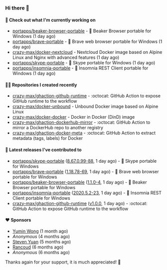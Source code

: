 ### Hi there 👋

#### 👷 Check out what I'm currently working on

- [portapps/beaker-browser-portable](https://github.com/portapps/beaker-browser-portable) - 🚀 Beaker Browser portable for Windows (1 day ago)
- [portapps/brave-portable](https://github.com/portapps/brave-portable) - 🚀 Brave web browser portable for Windows (1 day ago)
- [crazy-max/docker-nextcloud](https://github.com/crazy-max/docker-nextcloud) - Nextcloud Docker image based on Alpine Linux and Nginx with advanced features (1 day ago)
- [portapps/skype-portable](https://github.com/portapps/skype-portable) - 🚀 Skype portable for Windows  (1 day ago)
- [portapps/insomnia-portable](https://github.com/portapps/insomnia-portable) - 🚀 Insomnia REST Client portable for Windows (1 day ago)

#### 👨‍💻 Repositories I created recently

- [crazy-max/ghaction-github-runtime](https://github.com/crazy-max/ghaction-github-runtime) - :octocat: GitHub Action to expose GitHub runtime to the workflow
- [crazy-max/docker-unbound](https://github.com/crazy-max/docker-unbound) - Unbound Docker image based on Alpine Linux
- [crazy-max/docker-docker](https://github.com/crazy-max/docker-docker) - Docker in Docker (DinD) image
- [crazy-max/ghaction-dockerhub-mirror](https://github.com/crazy-max/ghaction-dockerhub-mirror) - :octocat: GitHub Action to mirror a DockerHub repo to another registry
- [crazy-max/ghaction-docker-meta](https://github.com/crazy-max/ghaction-docker-meta) - :octocat: GitHub Action to extract metadata (tags, labels) for Docker

#### 🚀 Latest releases I've contributed to

- [portapps/skype-portable](https://github.com/portapps/skype-portable) ([8.67.0.99-88](https://github.com/portapps/skype-portable/releases/tag/8.67.0.99-88), 1 day ago) - 🚀 Skype portable for Windows 
- [portapps/brave-portable](https://github.com/portapps/brave-portable) ([1.18.78-69](https://github.com/portapps/brave-portable/releases/tag/1.18.78-69), 1 day ago) - 🚀 Brave web browser portable for Windows
- [portapps/beaker-browser-portable](https://github.com/portapps/beaker-browser-portable) ([1.1.0-4](https://github.com/portapps/beaker-browser-portable/releases/tag/1.1.0-4), 1 day ago) - 🚀 Beaker Browser portable for Windows
- [portapps/insomnia-portable](https://github.com/portapps/insomnia-portable) ([2020.5.2-23](https://github.com/portapps/insomnia-portable/releases/tag/2020.5.2-23), 1 day ago) - 🚀 Insomnia REST Client portable for Windows
- [crazy-max/ghaction-github-runtime](https://github.com/crazy-max/ghaction-github-runtime) ([v1.0.0](https://github.com/crazy-max/ghaction-github-runtime/releases/tag/v1.0.0), 1 day ago) - :octocat: GitHub Action to expose GitHub runtime to the workflow

#### ❤️ Sponsors
- [Yumin Wong](https://github.com/itsbagpack) (1 month ago)
- _Anonymous_ (4 months ago)
- [Steven Yuan](https://github.com/syuan100) (5 months ago)
- [Rancoud](https://github.com/rancoud) (6 months ago)
- _Anonymous_ (6 months ago)

Thanks again for your support, it is much appreciated! 🙏
